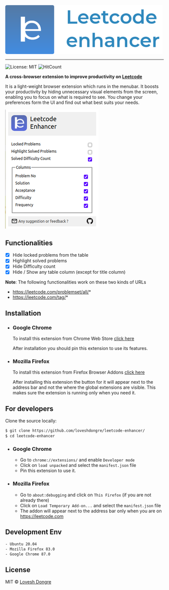 <img src="./icons/logoFull.png" alt="logo full" width="500">
<hr>

![License: MIT](https://img.shields.io/badge/License-MIT-green.svg) 
![HitCount](http://hits.dwyl.com/loveshdongre/leetcode-enhancer.svg)

**A cross-browser extension to improve productivity on [Leetcode](https://leetcode.com)**

It is a light-weight browser extension which runs in the menubar. It boosts your productivity by hiding unnecessary visual elements from the screen, enabling you to focus on what is required to see. You change your preferences form the UI and find out what best suits your needs.

<img src="./icons/ui.png">

## Functionalities

- [x] Hide locked problems from the table
- [x] Highlight solved problems
- [x] Hide Difficulty count
- [x] Hide / Show any table column (except for title column)

**Note**: The following functionalities work on these two kinds of URLs
* https://leetcode.com/problemset/all/*
* https://leetcode.com/tag/*

## Installation
* ### Google Chrome
    To install this extension from Chrome Web Store [click here]()
    
    After installation you should pin this extension to use its features.
* ### Mozilla Firefox
    To install this extension from Firefox Browser Addons [click here]()
    
    After installing this extension the button for it will appear next to the address bar and not the where the global extensions are visible. This makes sure the extension is running only when you need it.

## For developers
Clone the source locally:

```sh
$ git clone https://github.com/loveshdongre/leetcode-enhancer/
$ cd leetcode-enhancer
```
* ### Google Chrome
    - Go to `chrome://extensions/` and enable `Developer mode`
    - Click on `load unpacked` and select the `manifest.json` file
    - Pin this extension to use it.

* ### Mozilla Firefox
    - Go to `about:debugging` and click on `This Firefox` (if you are not already there)
    - Click on `Load Temporary Add-on...` and select the `manifest.json` file
    - The addon will appear next to the address bar only when you are on https://leetcode.com

## Development Env
    - Ubuntu 20.04
    - Mozilla Firefox 83.0
    - Google Chrome 87.0
## License
MIT © <a href = "https://loveshdongre.tech" target="_blank">Lovesh Dongre</a>